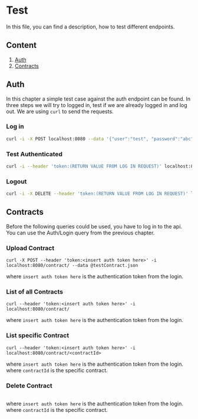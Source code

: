 # Test

In this file, you can find a description, how to test different endpoints.

## Content

1. [Auth](#auth)
1. [Contracts](#contract)

## Auth
In this chapter a simple test case against the auth endpoint can be found. In three steps we will try to logged in, test if we are already logged in and log out.
We are using `curl` to send the requests.

### Log in
```bash
curl -i -X POST localhost:8080 --data '{"user":"test", "password":"abc"}'
```

### Test Authenticated
```bash
curl -i --header 'token:(RETURN VALUE FROM LOG IN REQUEST)' localhost:8080 
```

### Logout
```bash
curl -i -X DELETE --header 'token:(RETURN VALUE FROM LOG IN REQUEST)' localhost:8080 
```

## Contracts

Before the following queries could be used, you have to log in to the api.
You can use the Auth/Login query from the previous chapter.

### Upload Contract
```
curl -X POST --header 'token:<insert auth token here>' -i localhost:8080/contract/ --data @testContract.json
```
where `insert auth token here` is the authentication token from the login.

### List of all Contracts
```
curl --header 'token:<insert auth token here>' -i localhost:8080/contract/
```
where `insert auth token here` is the authentication token from the login.

### List specific Contract
```
curl --header 'token:<insert auth token here>' -i localhost:8080/contract/<contractId>
```
where `insert auth token here` is the authentication token from the login.
where `contractId` is the specific contract.

### Delete Contract
```curl -X DELETE --header 'token:ca397616-e351-47c3-ae7b-0785e6278357' -i localhost:8080/contract/<contractId>
```
where `insert auth token here` is the authentication token from the login.
where `contractId` is the specific contract.
